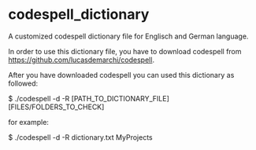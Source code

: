 codespell_dictionary
====================

A customized codespell dictionary file for Englisch and German language.

In order to use this dictionary file, you have to download codespell from https://github.com/lucasdemarchi/codespell.

After you have downloaded codespell you can used this dictionary as followed:

$ ./codespell -d -R [PATH_TO_DICTIONARY_FILE] [FILES/FOLDERS_TO_CHECK]

for example:

$ ./codespell -d -R dictionary.txt MyProjects
